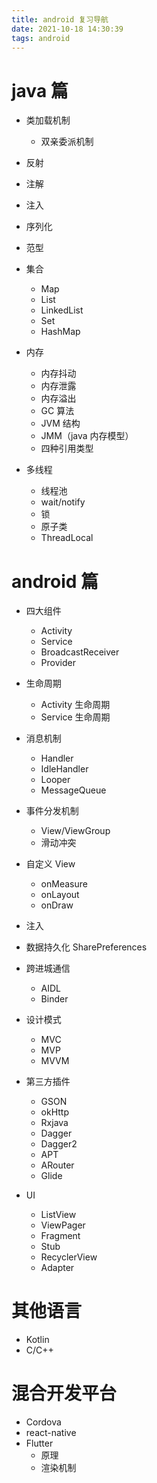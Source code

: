 ```yaml
---
title: android 复习导航
date: 2021-10-18 14:30:39
tags: android
---
```


# java 篇

- 类加载机制
  - 双亲委派机制
- 反射
- 注解
- 注入
- 序列化
- 范型

- 集合

  - Map
  - List
  - LinkedList
  - Set
  - HashMap

- 内存

  - 内存抖动
  - 内存泄露
  - 内存溢出
  - GC 算法
  - JVM 结构
  - JMM（java 内存模型）
  - 四种引用类型

- 多线程
  - 线程池
  - wait/notify
  - 锁
  - 原子类
  - ThreadLocal

# android 篇

- 四大组件

  - Activity
  - Service
  - BroadcastReceiver
  - Provider

- 生命周期

  - Activity 生命周期
  - Service 生命周期

- 消息机制

  - Handler
  - IdleHandler
  - Looper
  - MessageQueue

- 事件分发机制

  - View/ViewGroup
  - 滑动冲突

- 自定义 View

  - onMeasure
  - onLayout
  - onDraw

- 注入
- 数据持久化 SharePreferences

- 跨进城通信

  - AIDL
  - Binder

- 设计模式

  - MVC
  - MVP
  - MVVM

- 第三方插件

  - GSON
  - okHttp
  - Rxjava
  - Dagger
  - Dagger2
  - APT
  - ARouter
  - Glide

- UI
  - ListView
  - ViewPager
  - Fragment
  - Stub
  - RecyclerView
  - Adapter

# 其他语言

- Kotlin
- C/C++

# 混合开发平台

- Cordova
- react-native
- Flutter
  - 原理
  - 渲染机制
